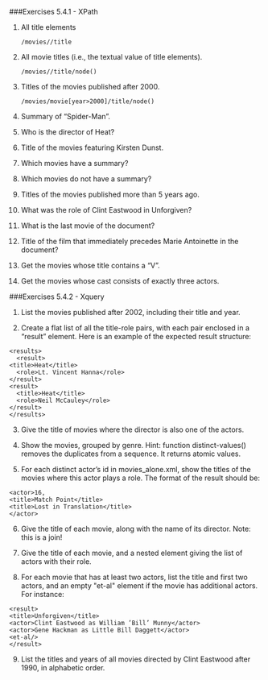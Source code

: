 ###Exercises 5.4.1 - XPath

1. All title elements
	
	`/movies//title`

2. All movie titles (i.e., the textual value of title elements).
	
	`/movies//title/node()`
	
3. Titles of the movies published after 2000.

	`/movies/movie[year>2000]/title/node()`

4. Summary of “Spider-Man”.

5. Who is the director of Heat?

6. Title of the movies featuring Kirsten Dunst.

7. Which movies have a summary?

8. Which movies do not have a summary?
9. Titles of the movies published more than 5 years ago.
10. What was the role of Clint Eastwood in Unforgiven?
11. What is the last movie of the document?
12. Title of the film that immediately precedes Marie Antoinette in the document?
13. Get the movies whose title contains a “V”.
14. Get the movies whose cast consists of exactly three actors.

###Exercises 5.4.2 - Xquery

1. List the movies published after 2002, including their title and year.2. Create a flat list of all the title-role pairs, with each pair enclosed in a “result” element. Here is an example of the expected result structure:

```<results>  <result><title>Heat</title>  <role>Lt. Vincent Hanna</role></result><result>  <title>Heat</title>  <role>Neil McCauley</role></result></results>
```

3. Give the title of movies where the director is also one of the actors.4. Show the movies, grouped by genre. Hint: function distinct-values() removes the duplicatesfrom a sequence. It returns atomic values.5. For each distinct actor’s id in movies_alone.xml, show the titles of the movies where this actorplays a role. The format of the result should be:

```
<actor>16,<title>Match Point</title><title>Lost in Translation</title></actor>
```
6. Give the title of each movie, along with the name of its director. Note: this is a join!
7.  Give the title of each movie, and a nested element <actors> giving the list of actors with theirrole.
8. For each movie that has at least two actors, list the title and first two actors, and an empty "et-al" element if the movie has additional actors. For instance:
```<result><title>Unforgiven</title><actor>Clint Eastwood as William ’Bill’ Munny</actor><actor>Gene Hackman as Little Bill Daggett</actor><et-al/></result>
```
9. List the titles and years of all movies directed by Clint Eastwood after 1990, in alphabetic order.
